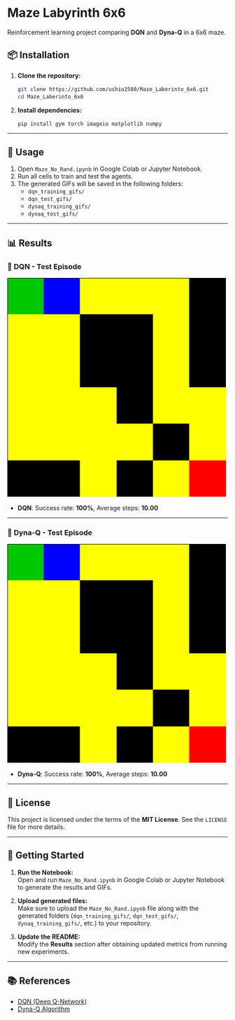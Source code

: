 
# Maze Labyrinth 6x6

Reinforcement learning project comparing **DQN** and **Dyna-Q** in a 6x6 maze.

## 📦 Installation

1. **Clone the repository:**
   ```bash
   git clone https://github.com/ushio2580/Maze_Laberinto_6x6.git
   cd Maze_Laberinto_6x6
   ```
2. **Install dependencies:**
   ```bash
   pip install gym torch imageio matplotlib numpy
   ```

---

## 🚀 Usage

1. Open `Maze_No_Rand.ipynb` in Google Colab or Jupyter Notebook.
2. Run all cells to train and test the agents.
3. The generated GIFs will be saved in the following folders:
   - `dqn_training_gifs/`
   - `dqn_test_gifs/`
   - `dynaq_training_gifs/`
   - `dynaq_test_gifs/`

---

## 📊 Results



### 📡 **DQN - Test Episode**

![DQN Test Episode](https://raw.githubusercontent.com/ushio2580/Maze_Laberinto_6x6/5a98f5d741a59047d0e23e7a18d0a923b9e57a6c/assets/dqn/test_ep_1.gif)

- **DQN**: Success rate: **100%**, Average steps: **10.00**

---

### 🤖 **Dyna-Q - Test Episode**

![Dyna-Q Test Episode](https://raw.githubusercontent.com/ushio2580/Maze_Laberinto_6x6/5a98f5d741a59047d0e23e7a18d0a923b9e57a6c/assets/dynaq/test_ep_1.gif)

- **Dyna-Q**: Success rate: **100%**, Average steps: **10.00**

---

## 📝 License

This project is licensed under the terms of the **MIT License**. See the `LICENSE` file for more details.

---

## 🎯 Getting Started

1. **Run the Notebook:**  
   Open and run `Maze_No_Rand.ipynb` in Google Colab or Jupyter Notebook to generate the results and GIFs.

2. **Upload generated files:**  
   Make sure to upload the `Maze_No_Rand.ipynb` file along with the generated folders (`dqn_training_gifs/`, `dqn_test_gifs/`, `dynaq_training_gifs/`, etc.) to your repository.

3. **Update the README:**  
   Modify the **Results** section after obtaining updated metrics from running new experiments.

---

## 📚 References

- [DQN (Deep Q-Network)](https://www.nature.com/articles/nature14236)
- [Dyna-Q Algorithm](https://www.cs.cmu.edu/~./mmv/papers/95-1.pdf)
